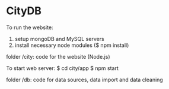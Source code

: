 # CityDB

To run the website:
1. setup mongoDB and MySQL servers
2. install necessary node modules ($ npm install)

folder /city: code for the website (Node.js)

To start web server:
$ cd city/app
$ npm start

folder /db: code for data sources, data import and data cleaning
